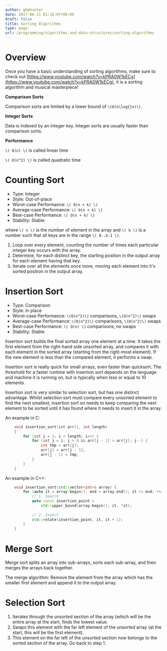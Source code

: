 ```yaml
---
author: gbmhunter
date: 2017-06-11 01:16:07+00:00
draft: false
title: Sorting Algorithms
type: page
url: /programming/algorithms-and-data-structures/sorting-algorithms
---
```


# Overview

Once you have a basic understanding of sorting algorithms, make sure to check out [https://www.youtube.com/watch?v=kPRA0W1kECg](https://www.youtube.com/watch?v=kPRA0W1kECg), it is a sorting algorithm and musical masterpiece!

**Comparison Sorts**

Comparison sorts are limited by a lower bound of `\(O(n\log{}n)\)`.

**Integer Sorts**

Data is indexed by an integer key. Integer sorts are usually faster than comparison sorts.

**Performance**

`\( O(n) \)` is called linear time  

`\( O(n^2) \)` is called quadratic time

# Counting Sort

* Type: Integer  
* Style: Out-of-place  
* Worst-case Performance: `\( O(n + k) \)`
* Average-case Performance: `\( O(n + k) \)`
* Best-case Performance: `\( O(n + k) \)`
* Stability: Stable

where `\( n \)` is the number of element in the array and `\( k \)` is a number such that all keys are in the range `\( 0..k-1 \)`.

1. Loop over every element, counting the number of times each particular integer key occurs with the array.
2. Determine, for each distinct key, the starting position in the output array for each element having that key.
3. Iterate over all the elements once more, moving each element into it's sorted position in the output array.

# Insertion Sort

* Type: Comparison  
* Style: In place  
* Worst-case Performance: `\(O(n^2)\)` comparisons, `\(O(n^2)\)` swaps  
* Average-case Performance: `\(O(n^2)\)` comparisons, `\(O(n^2)\)` swaps  
* Best-case Performance: `\( O(n) \)` comparisons, no swaps  
* Stability: Stable

Insertion sort builds the final sorted array one element at a time. It takes the first element from the right-hand side unsorted array, and compares it with each element in the sorted array (starting from the right-most element). If the new element is less than the compared element, it performs a swap.

Insertion sort is really quick for small arrays, even faster than quicksort. The threshold for a faster runtime with insertion sort depends on the language and machine it is running on, but is typically when less or equal to 10 elements.

Insertion sort is very similar to selection sort, but has one distinct advantage. Whilst selection sort must compare every unsorted element to find the next smallest, insertion sort on needs to keep comparing the next element to be sorted until it has found where it needs to insert it in the array.

An example in C:

```c    
    void insertion_sort(int arr[], int length)
    {
        for (int i = 1; i < length; i++) {
            for (int j = i; j > 0 && arr[j - 1] > arr[j]; j--) {
                int tmp = arr[j];
                arr[j] = arr[j - 1];
                arr[j - 1] = tmp;
            }
        }
    }
```

An example in C++:

```c++    
    void insertion_sort(std::vector<int>& array) {
        for (auto it = array.begin(), end = array.end(); it != end; ++it) {
            // 1. Search
            auto const insertion_point =
                std::upper_bound(array.begin(), it, *it);
    
            // 2. Insert
            std::rotate(insertion_point, it, it + 1);
        }
    }
```

# Merge Sort

Merge sort splits an array into sub-arrays, sorts each sub-array, and then merges the arrays back together.

The merge algorithm: Remove the element from the array which has the smaller first element and append it to the output array.

# Selection Sort

1. Iterates through the unsorted section of the array (which will be the entire array at the start, finds the lowest value.
2. Swaps this element with the far left element of the unsorted array (at the start, this will be the first element).
3. This element on the far left of the unsorted section now belongs to the sorted section of the array. Go back to step 1.

